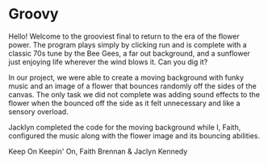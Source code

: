 # Groovy

  Hello! Welcome to the grooviest final to return to the era of the flower power. The program plays simply by clicking run and is complete with a classic 70s tune by the Bee Gees, a far out background, and a sunflower just enjoying life wherever the wind blows it. Can you dig it?

  In our project, we were able to create a moving background with funky music and an image of a flower that bounces randomly off the sides of the canvas. The only task we did not complete was adding sound effects to the flower when the bounced off the side as it felt unnecessary and like a sensory overload.

  Jacklyn completed the code for the moving background while I, Faith, configured the music along with the flower image and its bouncing abilities.
  
  Keep On Keepin' On,
  Faith Brennan & Jaclyn Kennedy
